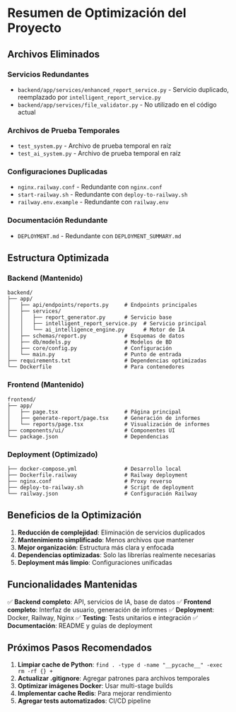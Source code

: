 # Resumen de Optimización del Proyecto

## Archivos Eliminados

### Servicios Redundantes
- `backend/app/services/enhanced_report_service.py` - Servicio duplicado, reemplazado por `intelligent_report_service.py`
- `backend/app/services/file_validator.py` - No utilizado en el código actual

### Archivos de Prueba Temporales
- `test_system.py` - Archivo de prueba temporal en raíz
- `test_ai_system.py` - Archivo de prueba temporal en raíz

### Configuraciones Duplicadas
- `nginx.railway.conf` - Redundante con `nginx.conf`
- `start-railway.sh` - Redundante con `deploy-to-railway.sh`
- `railway.env.example` - Redundante con `railway.env`

### Documentación Redundante
- `DEPLOYMENT.md` - Redundante con `DEPLOYMENT_SUMMARY.md`

## Estructura Optimizada

### Backend (Mantenido)
```
backend/
├── app/
│   ├── api/endpoints/reports.py     # Endpoints principales
│   ├── services/
│   │   ├── report_generator.py      # Servicio base
│   │   ├── intelligent_report_service.py  # Servicio principal
│   │   └── ai_intelligence_engine.py      # Motor de IA
│   ├── schemas/report.py            # Esquemas de datos
│   ├── db/models.py                 # Modelos de BD
│   ├── core/config.py               # Configuración
│   └── main.py                      # Punto de entrada
├── requirements.txt                 # Dependencias optimizadas
└── Dockerfile                       # Para contenedores
```

### Frontend (Mantenido)
```
frontend/
├── app/
│   ├── page.tsx                     # Página principal
│   ├── generate-report/page.tsx     # Generación de informes
│   └── reports/page.tsx             # Visualización de informes
├── components/ui/                   # Componentes UI
└── package.json                     # Dependencias
```

### Deployment (Optimizado)
```
├── docker-compose.yml               # Desarrollo local
├── Dockerfile.railway               # Railway deployment
├── nginx.conf                       # Proxy reverso
├── deploy-to-railway.sh             # Script de deployment
└── railway.json                     # Configuración Railway
```

## Beneficios de la Optimización

1. **Reducción de complejidad**: Eliminación de servicios duplicados
2. **Mantenimiento simplificado**: Menos archivos que mantener
3. **Mejor organización**: Estructura más clara y enfocada
4. **Dependencias optimizadas**: Solo las librerías realmente necesarias
5. **Deployment más limpio**: Configuraciones unificadas

## Funcionalidades Mantenidas

✅ **Backend completo**: API, servicios de IA, base de datos
✅ **Frontend completo**: Interfaz de usuario, generación de informes
✅ **Deployment**: Docker, Railway, Nginx
✅ **Testing**: Tests unitarios e integración
✅ **Documentación**: README y guías de deployment

## Próximos Pasos Recomendados

1. **Limpiar cache de Python**: `find . -type d -name "__pycache__" -exec rm -rf {} +`
2. **Actualizar .gitignore**: Agregar patrones para archivos temporales
3. **Optimizar imágenes Docker**: Usar multi-stage builds
4. **Implementar cache Redis**: Para mejorar rendimiento
5. **Agregar tests automatizados**: CI/CD pipeline
